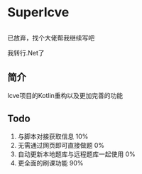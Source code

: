 # SuperIcve
##
已放弃，找个大佬帮我继续写吧

我转行.Net了
## 简介
Icve项目的Kotlin重构以及更加完善的功能
## Todo
1. 与脚本对接获取信息 10%
2. 无需通过网页即可直接做题 0%
3. 自动更新本地题库与远程题库一起使用 0%
4. 更全面的刷课功能 90%
